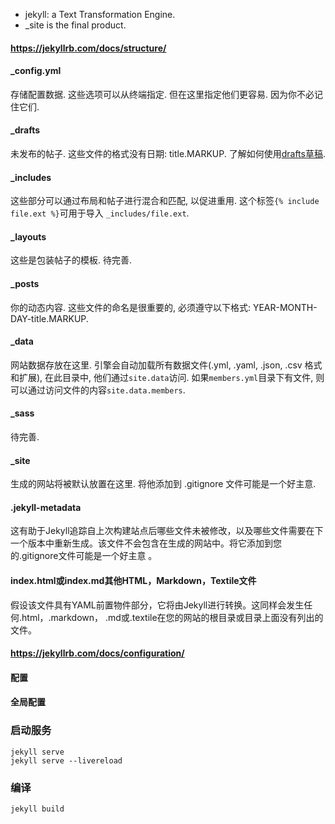 * jekyll: a Text Transformation Engine.
* _site is the final product.

#### https://jekyllrb.com/docs/structure/
#### _config.yml
存储配置数据. 这些选项可以从终端指定. 但在这里指定他们更容易. 因为你不必记住它们.

#### _drafts
未发布的帖子. 这些文件的格式没有日期: title.MARKUP. 了解如何使用[drafts草稿](https://jekyllrb.com/docs/drafts/).

#### _includes
这些部分可以通过布局和帖子进行混合和匹配, 以促进重用. 这个标签`{% include file.ext %}`可用于导入 `_includes/file.ext`.

#### _layouts
这些是包装帖子的模板. 待完善.

#### _posts
你的动态内容. 这些文件的命名是很重要的, 必须遵守以下格式: YEAR-MONTH-DAY-title.MARKUP.

#### _data
网站数据存放在这里. 引擎会自动加载所有数据文件(.yml, .yaml, .json, .csv 格式和扩展), 在此目录中, 他们通过`site.data`访问. 如果`members.yml`目录下有文件, 则可以通过访问文件的内容`site.data.members`.

#### _sass
待完善.

#### _site
生成的网站将被默认放置在这里. 将他添加到 .gitignore 文件可能是一个好主意.

#### .jekyll-metadata
这有助于Jekyll追踪自上次构建站点后哪些文件未被修改，以及哪些文件需要在下一个版本中重新生成。该文件不会包含在生成的网站中。将它添加到您的.gitignore文件可能是一个好主意 。

#### index.html或index.md其他HTML，Markdown，Textile文件
假设该文件具有YAML前置物件部分，它将由Jekyll进行转换。这同样会发生任何.html，.markdown， .md或.textile在您的网站的根目录或目录上面没有列出的文件。


#### https://jekyllrb.com/docs/configuration/
#### 配置
#### 全局配置


### 启动服务
```
jekyll serve
jekyll serve --livereload
```

### 编译
```
jekyll build
```



